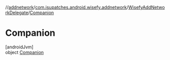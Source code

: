 //[addnetwork](../../../../index.md)/[com.isupatches.android.wisefy.addnetwork](../../index.md)/[WisefyAddNetworkDelegate](../index.md)/[Companion](index.md)

# Companion

[androidJvm]\
object [Companion](index.md)
